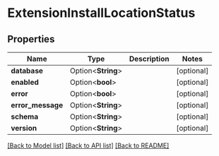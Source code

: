 # ExtensionInstallLocationStatus

## Properties

Name | Type | Description | Notes
------------ | ------------- | ------------- | -------------
**database** | Option<**String**> |  | [optional]
**enabled** | Option<**bool**> |  | [optional]
**error** | Option<**bool**> |  | [optional]
**error_message** | Option<**String**> |  | [optional]
**schema** | Option<**String**> |  | [optional]
**version** | Option<**String**> |  | [optional]

[[Back to Model list]](../README.md#documentation-for-models) [[Back to API list]](../README.md#documentation-for-api-endpoints) [[Back to README]](../README.md)


